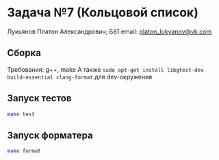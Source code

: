 # Задача №7 (Кольцовой список)

Лукьянов Платон Александрович; Б81
email: platon_lukyanov@vk.com

## Сборка
Требования: g++, make
А также `sudo apt-get install libgtest-dev build-essential clang-format` для dev-окружения

## Запуск тестов
```bash
make test
```

## Запуск форматера
```bash
make format
```

